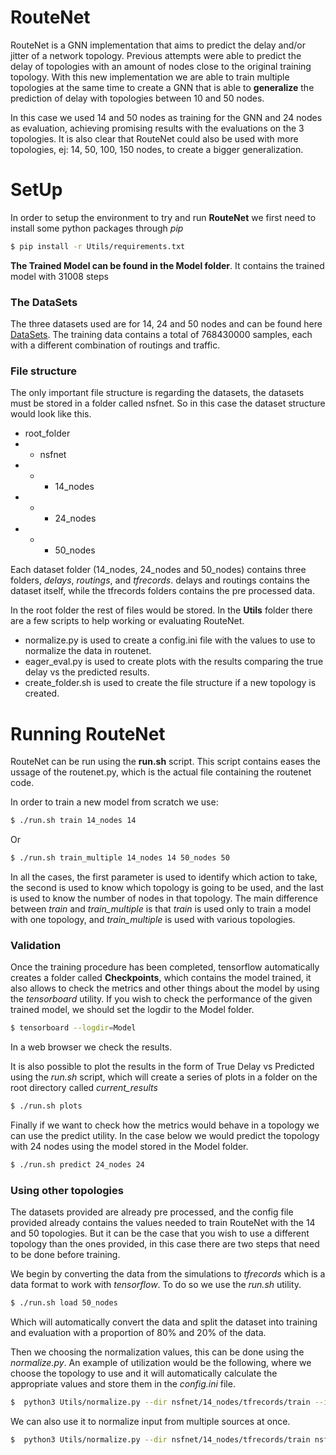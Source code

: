 # RouteNet

RouteNet is a GNN implementation that aims to predict the delay and/or jitter of a network topology. Previous attempts were able to predict the delay of topologies with an amount of nodes close to the original training topology. With this new implementation we are able to train multiple topologies at the same time to create a GNN that is able to **generalize** the prediction of delay with topologies between 10 and 50 nodes. 

In this case we used 14 and 50 nodes as training for the GNN and 24 nodes as evaluation, achieving promising results with the evaluations on the 3 topologies. It is also clear that RouteNet could also be used with more topologies, ej: 14, 50, 100, 150 nodes, to create a bigger generalization.


# SetUp
In order to setup the environment to try and run **RouteNet** we first need to install some python packages through *pip*
```sh
$ pip install -r Utils/requirements.txt
```

**The Trained Model can be found in the Model folder**. It contains the trained model with 31008 steps

### The DataSets

The three datasets used are for 14, 24 and 50 nodes and can be found here [DataSets](https://github.com/knowledgedefinednetworking/NetworkModelingDatasets/tree/master/datasets_v0). The training data contains a total of 768430000 samples, each with a different combination of routings and traffic.

### File structure
The only important file structure is regarding the datasets, the datasets must be stored in a folder called nsfnet. So in this case the dataset structure would look like this.
  - root_folder
  - - nsfnet
  - - - 14_nodes
  - - - 24_nodes
  - - - 50_nodes 

Each dataset folder (14_nodes, 24_nodes and 50_nodes) contains three folders, *delays*, *routings*, and *tfrecords*. delays and routings contains the dataset itself, while the tfrecords folders contains the pre processed data.

In the root folder the rest of files would be stored. In the **Utils** folder there are a few scripts to help working or evaluating RouteNet.
  - normalize.py is used to create a config.ini file with the values to use to normalize the data in routenet.
  - eager_eval.py is used to create plots with the results comparing the true delay vs the predicted results.
  - create_folder.sh is used to create the file structure if a new topology is created.

# Running RouteNet
RouteNet can be run using the **run.sh** script. This script contains eases the ussage of the routenet.py, which is the actual file containing the routenet code.

In order to train a new model from scratch we use:
```sh
$ ./run.sh train 14_nodes 14
```
Or
```sh
$ ./run.sh train_multiple 14_nodes 14 50_nodes 50
```
In all the cases, the first parameter is used to identify which action to take, the second is used to know which topology is going to be used, and the last is used to know the number of nodes in that topology. The main difference between *train* and *train_multiple* is that *train* is used only to train a model with one topology, and *train_multiple* is used with various topologies.

### Validation

Once the training procedure has been completed, tensorflow automatically creates a folder called **Checkpoints**, which contains the model trained, it also allows to check the metrics and other things about the model by using the *tensorboard* utility. If you wish to check the performance of the given trained model, we should set the logdir to the Model folder.
```sh
$ tensorboard --logdir=Model
```
In a web browser we check the results.

It is also possible to plot the results in the form of True Delay vs Predicted using the *run.sh* script, which will create a series of plots in a folder on the root directory called *current_results*
```sh
$ ./run.sh plots
```
Finally if we want to check how the metrics would behave in a topology we can use the predict utility. In the case below we would predict the topology with 24 nodes using the model stored in the Model folder.
```sh
$ ./run.sh predict 24_nodes 24
```

### Using other topologies

The datasets provided are already pre processed, and the config file provided already contains the values needed to train RouteNet with the 14 and 50 topologies. But it can be the case that you wish to use a different topology than the ones provided, in this case there are two steps that need to be done before training.

We begin by converting the data from the simulations to *tfrecords* which is a data format to work with *tensorflow*. To do so we use the *run.sh* utility.

```sh
$ ./run.sh load 50_nodes
```
Which will automatically convert the data and split the dataset into training and evaluation with a proportion of 80% and 20% of the data.

Then we choosing the normalization values, this can be done using the *normalize.py*. An example of utilization would be the following, where we choose the topology to use and it will automatically calculate the appropriate values and store them in the *config.ini* file. 
```sh
$  python3 Utils/normalize.py --dir nsfnet/14_nodes/tfrecords/train --ini config.ini
```
We can also use it to normalize input from multiple sources at once.

```sh
$  python3 Utils/normalize.py --dir nsfnet/14_nodes/tfrecords/train nsfnet/50_nodes/tfrecords/train --ini config.ini
```

